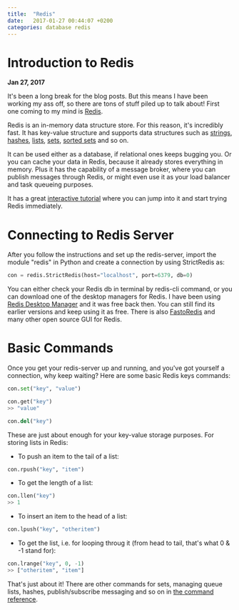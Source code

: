 ```yaml
---
title:  "Redis"
date:   2017-01-27 00:44:07 +0200
categories: database redis
---
```


# Introduction to Redis

**Jan 27, 2017**<!-- \ -->
<!-- <sup>Last modified: **Dec 2, 2018**</sup> -->

It's been a long break for the blog posts. But this means I have been working my ass off, so there are tons of stuff piled up to talk about! First one coming to my mind is <a href="http://redis.io" target="_blank">Redis</a>.

Redis is an in-memory data structure store. For this reason, it's incredibly fast. It has key-value structure and supports data structures such as <a href="http://redis.io/topics/data-types-intro#strings">strings</a>, <a href="http://redis.io/topics/data-types-intro#hashes">hashes</a>, <a href="http://redis.io/topics/data-types-intro#lists">lists</a>, <a href="http://redis.io/topics/data-types-intro#sets">sets</a>, <a href="http://redis.io/topics/data-types-intro#sorted-sets">sorted sets</a> and so on.

It can be used either as a database, if relational ones keeps bugging you. Or you can cache your data in Redis, because it already stores everything in memory. Plus it has the capability of a message broker, where you can publish messages through Redis, or might even use it as your load balancer and task queueing purposes.

It has a great <a href="http://try.redis.io/">interactive tutorial</a> where you can jump into it and start trying Redis immediately.

# Connecting to Redis Server

After you follow the instructions and set up the redis-server, import the module "redis" in Python and create a connection by using StrictRedis as:

```python
con = redis.StrictRedis(host="localhost", port=6379, db=0)
```

You can either check your Redis db in terminal by redis-cli command, or you can download one of the desktop managers for Redis. I have been using <a href="https://redisdesktop.com" target="_blank">Redis Desktop Manager</a> and it was free back then. You can still find its earlier versions and keep using it as free. There is also <a href="http://fastoredis.com">FastoRedis</a> and many other open source GUI for Redis.

# Basic Commands

Once you get your redis-server up and running, and you've got yourself a connection, why keep waiting? Here are some basic Redis keys commands:

```python
con.set("key", "value")

con.get("key")
>> "value"

con.del("key")
```

These are just about enough for your key-value storage purposes. For storing lists in Redis:
<ul>
	<li>To push an item to the tail of a list:</li>
</ul>

```python
con.rpush("key", "item")
```

<ul>
	<li>To get the length of a list:</li>
</ul>

```python
con.llen("key")
>> 1
```

<ul>
	<li>To insert an item to the head of a list:</li>
</ul>

```python
con.lpush("key", "otheritem")
```

<ul>
	<li>To get the list, i.e. for looping throug it (from head to tail, that's what 0 & -1 stand for):</li>
</ul>

```python
con.lrange("key", 0, -1)
>> ["otheritem", "item"]
```

That's just about it! There are other commands for sets, managing queue lists, hashes, publish/subscribe messaging and so on in <a href="http://redis.io/commands" target="_blank">the command reference</a>.

